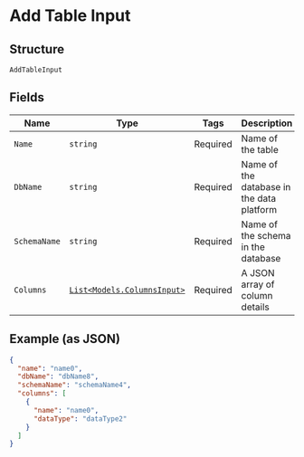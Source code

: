 
# Add Table Input

## Structure

`AddTableInput`

## Fields

| Name | Type | Tags | Description |
|  --- | --- | --- | --- |
| `Name` | `string` | Required | Name of the table |
| `DbName` | `string` | Required | Name of the database in the data platform |
| `SchemaName` | `string` | Required | Name of the schema in the database |
| `Columns` | [`List<Models.ColumnsInput>`](/doc/models/columns-input.md) | Required | A JSON array of column details |

## Example (as JSON)

```json
{
  "name": "name0",
  "dbName": "dbName8",
  "schemaName": "schemaName4",
  "columns": [
    {
      "name": "name0",
      "dataType": "dataType2"
    }
  ]
}
```

